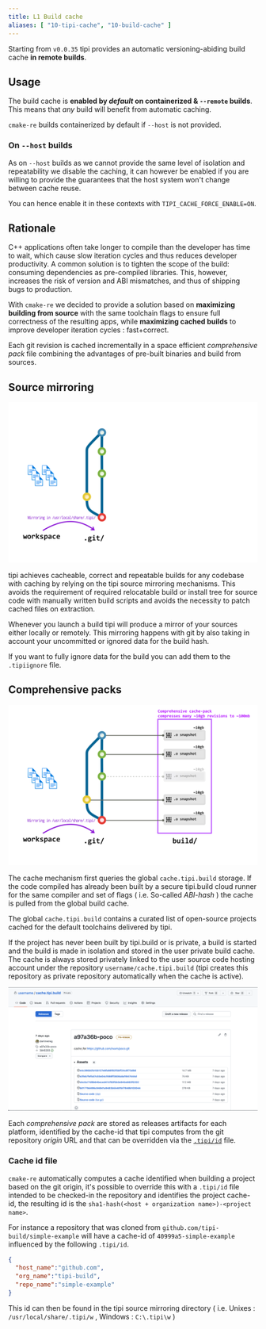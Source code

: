 ```yaml
---
title: L1 Build cache
aliases: [ "10-tipi-cache", "10-build-cache" ]
---
```


Starting from `v0.0.35` tipi provides an automatic versioning-abiding build cache **in remote builds**.

## Usage
The build cache is **enabled by _default_ on containerized & `--remote` builds**. This means that _any_ build will benefit from automatic caching.

`cmake-re` builds containerized by default if `--host` is not provided.

### On `--host` builds
As on `--host` builds as we cannot provide the same level of isolation and repeatability we disable the caching, it can however be enabled if you are willing to provide the guarantees that the host system won't change between cache reuse.

You can hence enable it in these contexts with `TIPI_CACHE_FORCE_ENABLE=ON`.

## Rationale
C++ applications often take longer to compile than the developer has time to wait, which cause slow iteration cycles and thus reduces developer productivity. A common solution is to tighten the scope of the build: consuming dependencies as pre-compiled libraries. This, however, increases the risk of version and ABI mismatches, and thus of shipping bugs to production.

With `cmake-re` we decided to provide a solution based on __maximizing building from source__  with the same toolchain flags to ensure full correctness of the resulting apps, while __maximizing cached builds__ to improve developer iteration cycles : fast+correct.

Each git revision is cached incrementally in a space efficient _comprehensive pack_ file combining the advantages of pre-built binaries and build from sources.

## Source mirroring

![Source code is mirrored in fixed path locations](./assets/cache/01-mirroring.png)

tipi achieves cacheable, correct and repeatable builds for any codebase with caching by relying on the tipi source mirroring mechanisms. This avoids the requirement of required relocatable build or install tree for source code with manually written build scripts and avoids the necessity to patch cached files on extraction.

Whenever you launch a build tipi will produce a mirror of your sources either locally or remotely. This mirroring happens with git by also taking in account your uncommitted or ignored data for the build hash.

If you want to fully ignore data for the build you can add them to the `.tipiignore` file.


## Comprehensive packs
![Multiple revisions are packed together](./assets/cache/04-comprehensive-packs.png)

The cache mechanism first queries the global `cache.tipi.build` storage. If the code compiled has already been built by a secure tipi.build cloud runner for the same compiler and set of flags ( i.e. So-called _ABI-hash_ ) the cache is pulled from the global build cache.

The global `cache.tipi.build` contains a curated list of open-source projects cached for the default toolchains delivered by tipi.

If the project has never been built by tipi.build or is private, a build is started and the build is made in isolation and stored in the user private build cache. The cache is always stored privately linked to the user source code hosting account under the repository `username/cache.tipi.build` (tipi creates this repository as private repository automatically when the cache is active).

![Private user build cache](./assets/gh-cache-example.png)

Each _comprehensive pack_ are stored as releases artifacts for each platform, identified by the cache-id that tipi computes from the git repository *origin* URL and that can be overridden via the [`.tipi/id`](#cache-id-file) file.

### Cache id file
`cmake-re` automatically computes a cache identified when building a project based on the git origin, it's possible to override this with a `.tipi/id` file intended to be checked-in the repository and identifies the project cache-id, the resulting id is the `sha1-hash(<host + organization name>)-<project name>`.

For instance a repository that was cloned from `github.com/tipi-build/simple-example` will have a cache-id of `40999a5-simple-example` influenced by the following `.tipi/id`.
```json
{
  "host_name":"github.com",
  "org_name":"tipi-build",
  "repo_name":"simple-example"
}
```

This id can then be found in the tipi source mirroring directory ( i.e. Unixes : `/usr/local/share/.tipi/w` , Windows : `C:\.tipi\w` )

